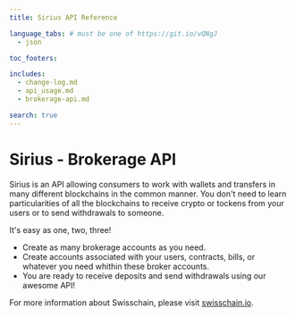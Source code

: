 ```yaml
---
title: Sirius API Reference

language_tabs: # must be one of https://git.io/vQNgJ
  - json

toc_footers:

includes:
  - change-log.md
  - api_usage.md
  - brokerage-api.md

search: true
---
```


# Sirius - Brokerage API

Sirius is an API allowing consumers to work with wallets and transfers in many different blockchains in the common manner. You don't need to learn particularities of all the blockchains to receive crypto or tockens from your users or to send withdrawals to someone.

It's easy as one, two, three!

- Create as many brokerage accounts as you need.
- Create accounts associated with your users, contracts, bills, or whatever you need whithin these broker accounts.
- You are ready to receive deposits and send withdrawals using our awesome API!

For more information about Swisschain, please visit [swisschain.io](https://swisschain.io/).

